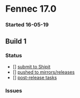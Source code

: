 # Fennec 17.0

### Started 16-05-19

## Build 1

### Status

- [] [submit to Shipit](https://wiki.mozilla.org/Release:Release_Automation_on_Mercurial:Starting_a_Release#Submit_to_Ship_It)
- [] [pushed to mirrors/releases](https://wiki.mozilla.org/Release:Release_Automation_on_Mercurial:Updates#Push_to_mirrors)
- [] [post-release tasks](https://wiki.mozilla.org/Release:Release_Automation_on_Mercurial:Updates_through_Shipping#Post-release_tasks)

### Issues



